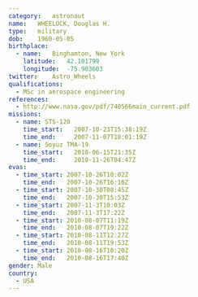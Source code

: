 ```yaml
---
category:	astronaut
name:	WHEELOCK, Douglas H.
type:	military
dob:	1960-05-05
birthplace:
  - name:	Binghamton, New York
    latitude:	42.101799
    longitude:	-75.903603
twitter:	Astro_Wheels
qualifications:
  - MSc in aerospace engineering
references:
  - http://www.nasa.gov/pdf/740566main_current.pdf
missions:
  - name: STS-120
    time_start:   2007-10-23T15:38:19Z
    time_end:     2007-11-07T18:01:19Z
  - name: Soyuz TMA-19
    time_start:   2010-06-15T21:35Z
    time_end:     2010-11-26T04:47Z
evas:
  - time_start: 2007-10-26T10:02Z
    time_end:   2007-10-26T16:16Z
  - time_start: 2007-10-30T08:45Z
    time_end:   2007-10-30T15:53Z
  - time_start: 2007-11-3T10:03Z
    time_end:   2007-11-3T17:22Z
  - time_start: 2010-08-07T11:19Z
    time_end:   2010-08-07T19:22Z
  - time_start: 2010-08-11T12:27Z
    time_end:   2010-08-11T19:53Z
  - time_start: 2010-08-16T10:20Z
    time_end:   2010-08-16T17:40Z
gender:	Male
country:
  - USA
---
```

